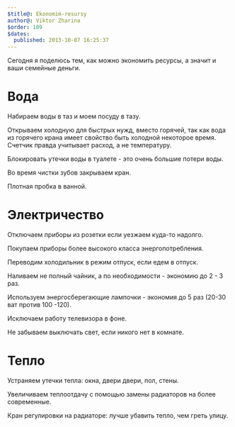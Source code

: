 ```yaml
---
$title@: Ekonomim-resursy
author@: Viktor Zharina
$order: 109
$dates:
  published: 2013-10-07 16:25:37
---
```

Сегодня я поделюсь тем, как можно экономить ресурсы, а значит и ваши семейные деньги.



<h1>Вода</h1>

Набираем воды в таз и моем посуду в тазу. 

Открываем холодную для быстрых нужд, вместо горячей, так как вода из горячего крана имеет свойство быть холодной некоторое время. Счетчик правда учитывает расход, а не температуру.

Блокировать утечки воды в туалете - это очень большие потери воды.

Во время чистки зубов закрываем кран.

Плотная пробка в ванной.



<h1>Электричество</h1>

Отключаем приборы из розетки если уезжаем куда-то надолго.

Покупаем приборы более высокого класса энергопотребления.

Переводим холодильник в режим отпуск, если едем в отпуск.

Наливаем не полный чайник, а по необходимости - экономию до 2 - 3 раз.

Используем энергосберегающие лампочки - экономия до 5 раз (20-30 ват против 100 -120).

Исключаем работу телевизора в фоне.

Не забываем выключать свет, если никого нет в комнате.



<h1>Тепло</h1>

Устраняем утечки тепла: окна, двери двери, пол, стены.

Увеличиваем теплоотдачу с помощью замены радиаторов на более современные.

Кран регулировки на радиаторе: лучше убавить тепло, чем греть улицу.